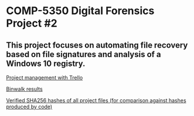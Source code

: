 # COMP-5350 Digital Forensics Project #2 #
## This project focuses on automating file recovery based on file signatures and analysis of a Windows 10 registry. ##
[Project management with Trello](https://trello.com/b/Q8ZoL3eN/project-2)

[Binwalk results](https://github.com/mrf0012/COMP-5350/blob/main/Docs/PROJECT%202%20BINWALK%20RESULTS.pdf)

[Verified SHA256 hashes of all project files (for comparison against hashes produced by code)](https://github.com/mrf0012/COMP-5350/blob/main/Docs/Proj2%20SHA256%20Reference.pdf)
